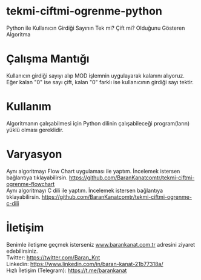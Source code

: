 # tekmi-ciftmi-ogrenme-python
Python ile Kullanıcın Girdiği Sayının Tek mi? Çift mi? Olduğunu Gösteren Algoritma

# Çalışma Mantığı
Kullanıcın girdiği sayıyı alıp MOD işlemnin uygulayarak kalanını alıyoruz. Eğer kalan "0" ise sayı çift, kalan "0" farklı ise kullanıcının girdiği sayı tektir.

# Kullanım
Algoritmanın çalışabilmesi için Python dilinin çalışabileceği program(ların) yüklü olması gereklidir.

# Varyasyon
Aynı algoritmayı Flow Chart uygulaması ile yaptım. İncelemek istersen bağlantıya tıklayabilirsin. https://github.com/BaranKanatcomtr/tekmi-ciftmi-ogrenme-flowchart<br>
Aynı algoritmayı C dili ile yaptım. İncelemek istersen bağlantıya tıklayabilirsin. https://github.com/BaranKanatcomtr/tekmi-ciftmi-ogrenme-c-dili                     

# İletişim
Benimle iletişme geçmek isterseniz www.barankanat.com.tr adresini ziyaret edebilirsiniz.                        
Twitter: https://twitter.com/Baran_Knt                          
Linkedin: https://www.linkedin.com/in/baran-kanat-21b77318a/                          
Hızlı İletişim (Telegram): https://t.me/barankanat                          
